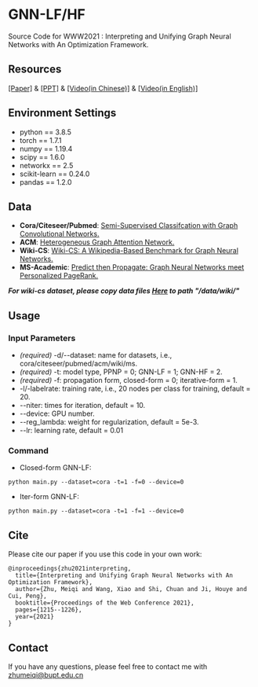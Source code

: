 # GNN-LF/HF

Source Code for WWW2021 : Interpreting and Unifying Graph Neural Networks with An Optimization Framework.

## Resources
[[Paper]](http://shichuan.org/doc/105.pdf) & [[PPT]](http://shichuan.org/doc/105_PPT.pdf) & [[Video(in Chinese)]](https://www.bilibili.com/video/BV1Fh411Q7x7) & [[Video(in English)]](https://www.youtube.com/watch?v=CUkrotAwQVI)

## Environment Settings 
* python == 3.8.5
* torch == 1.7.1
* numpy == 1.19.4  
* scipy == 1.6.0  
* networkx == 2.5
* scikit-learn == 0.24.0 
* pandas == 1.2.0

## Data

* **Cora/Citeseer/Pubmed**: [Semi-Supervised Classifcation with Graph Convolutional Networks.](https://github.com/tkipf/gcn)  
* **ACM**: [Heterogeneous Graph Attention Network.](https://github.com/Jhy1993/HAN)  
* **Wiki-CS**: [Wiki-CS: A Wikipedia-Based Benchmark for Graph Neural Networks.](https://github.com/pmernyei/wiki-cs-dataset)  
* **MS-Academic**: [Predict then Propagate: Graph Neural Networks meet Personalized PageRank.](https://github.com/klicperajo/ppnp)  

***For wiki-cs dataset, please copy data files [Here](https://github.com/pmernyei/wiki-cs-dataset/tree/master/dataset) to path "/data/wiki/"***

## Usage

### Input Parameters
* *(required)* -d/--dataset: name for datasets, i.e., cora/citeseer/pubmed/acm/wiki/ms.
* *(required)* -t: model type, PPNP = 0; GNN-LF = 1; GNN-HF = 2.
* *(required)* -f: propagation form, closed-form = 0; iterative-form = 1.
* -l/-labelrate: training rate, i.e., 20 nodes per class for training, default = 20.
* --niter: times for iteration, default = 10.
* --device: GPU number. 
* --reg_lambda: weight for regularization, default = 5e-3.
* --lr: learning rate, default = 0.01


### Command

* Closed-form GNN-LF:
```
python main.py --dataset=cora -t=1 -f=0 --device=0
```
* Iter-form GNN-LF:
```
python main.py --dataset=cora -t=1 -f=1 --device=0
```

## Cite

Please cite our paper if you use this code in your own work:

````
@inproceedings{zhu2021interpreting,
  title={Interpreting and Unifying Graph Neural Networks with An Optimization Framework},
  author={Zhu, Meiqi and Wang, Xiao and Shi, Chuan and Ji, Houye and Cui, Peng},
  booktitle={Proceedings of the Web Conference 2021},
  pages={1215--1226},
  year={2021}
}
````


## Contact 

If you have any questions, please feel free to contact me with zhumeiqi@bupt.edu.cn 


